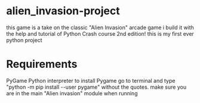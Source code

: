# alien_invasion-project
this game is a take on the classic "Alien Invasion" arcade game
i build it with the help and tutorial of Python Crash course 2nd edition!
this is my first ever python  project

# Requirements
PyGame 
Python interpreter
to install Pygame go to terminal and type "python -m pip install --user pygame"
without the quotes.
make sure you are in the main "Alien invasion" module when running

